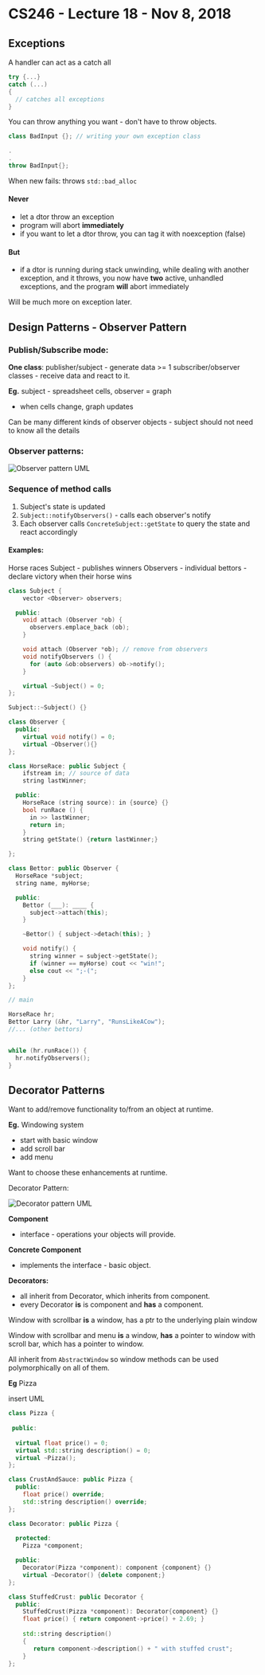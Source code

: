 # CS246 - Lecture 18 - Nov 8, 2018

## Exceptions

A handler can act as a catch all

```C++
try {...}
catch (...)
{
  // catches all exceptions
}
```

You can throw anything you want - don't have to throw objects.

```C++
class BadInput {}; // writing your own exception class

.
.
throw BadInput{};
```

When new fails: throws `std::bad_alloc`

#### Never

- let a dtor throw an exception
- program will abort **immediately**
- if you want to let a dtor throw, you can tag it with noexception (false)

#### But
- if a dtor is running during stack unwinding, while dealing with another exception, and it throws, you now have **two** active, unhandled exceptions, and the program **will** abort immediately

Will be much more on exception later.

## Design Patterns - Observer Pattern

### Publish/Subscribe mode:

**One class**: publisher/subject - generate data
\>= 1 subscriber/observer classes - receive data and react to it.

**Eg.** subject - spreadsheet cells, observer = graph
- when cells change, graph updates

Can be many different kinds of observer objects - subject should not need to know all the details

### Observer patterns:

![Observer pattern UML](Images/CS246_Lecture18_Nov_08_Diagram1.jpg "diagram showing observer pattern")

### Sequence of method calls

1. Subject's state is updated
2. `Subject::notifyObservers()` - calls each observer's notify
3. Each observer calls `ConcreteSubject::getState` to query the state and react accordingly

#### Examples:

Horse races
Subject - publishes winners
Observers - individual bettors - declare victory when their horse wins

```C++
class Subject {
    vector <Observer> observers;

  public:
    void attach (Observer *ob) {
      observers.emplace_back (ob); 
    }

    void attach (Observer *ob); // remove from observers
    void notifyObservers () {
      for (auto &ob:observers) ob->notify();
    }

    virtual ~Subject() = 0;
};

Subject::~Subject() {}

class Observer {
  public:
    virtual void notify() = 0;
    virtual ~Observer(){}
};

class HorseRace: public Subject {
    ifstream in; // source of data
    string lastWinner;

  public:
    HorseRace (string source): in {source} {}
    bool runRace () {
      in >> lastWinner;
      return in;
    }
    string getState() {return lastWinner;}

};

class Bettor: public Observer {
  HorseRace *subject;
  string name, myHorse;

  public:
    Bettor (___): ____ {
      subject->attach(this);
    }

    ~Bettor() { subject->detach(this); }

    void notify() {
      string winner = subject->getState();
      if (winner == myHorse) cout << "win!";
      else cout << ";-(";
    }
};

// main

HorseRace hr;
Bettor Larry (&hr, "Larry", "RunsLikeACow");
//... (other bettors)


while (hr.runRace()) {
  hr.notifyObservers();
}
```

## Decorator Patterns

Want to add/remove functionality to/from an object at runtime. 

**Eg.** Windowing system
- start with basic window
- add scroll bar
- add menu

Want to choose these enhancements at runtime.

Decorator Pattern:

![Decorator pattern UML](Images/CS246_Lecture18_Nov_08_Diagram2.jpg "diagram showing decorator pattern")

**Component** 
- interface - operations your objects will provide. 

**Concrete Component** 
- implements the interface - basic object. 

**Decorators:** 
- all inherit from Decorator, which inherits from component.
- every Decorator **is**  is component and **has** a component.

Window with scrollbar **is** a window, has a ptr to the underlying plain window

Window with scrollbar and menu **is** a window, **has**  a pointer to window with scroll bar, which has a pointer to window.

All inherit from `AbstractWindow` so window methods can be used polymorphically on all of them.

**Eg** Pizza

insert UML

```C++
class Pizza {
 
 public:
  
  virtual float price() = 0;
  virtual std::string description() = 0;
  virtual ~Pizza();
};

class CrustAndSauce: public Pizza {
  public:
    float price() override;
    std::string description() override;
};

class Decorator: public Pizza {
  
  protected:
    Pizza *component;

  public:
    Decorator(Pizza *component): component {component} {}
    virtual ~Decorator() {delete component;}
};

class StuffedCrust: public Decorator {
  public:
    StuffedCrust(Pizza *component): Decorator{component} {}
    float price() { return component->price() + 2.69; }
    
    std::string description() 
    {
       return component->description() + " with stuffed crust";
    }
};
```




